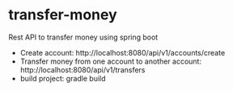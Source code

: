# transfer-money
Rest API to transfer money using spring boot
- Create account: http://localhost:8080/api/v1/accounts/create
- Transfer money from one account to another account: http://localhost:8080/api/v1/transfers
- build project: gradle build
